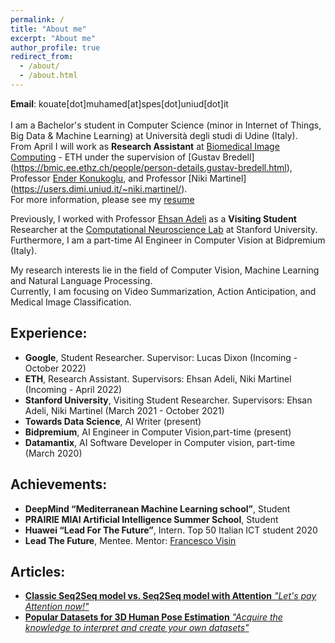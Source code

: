 ```yaml
---
permalink: /
title: "About me"
excerpt: "About me"
author_profile: true
redirect_from:
  - /about/
  - /about.html
---
```


**Email**: kouate[dot]muhamed[at]spes[dot]uniud[dot]it <br/>
<br/>
I am a Bachelor's student in Computer Science (minor in Internet of Things, Big Data & Machine Learning) at Università degli studi di Udine (Italy). <br/>
From April I will work as **Research Assistant** at [Biomedical Image Computing](https://bmic.ee.ethz.ch/) - ETH under the supervision of [Gustav Bredell] (https://bmic.ee.ethz.ch/people/person-details.gustav-bredell.html), Professor [Ender Konukoglu](http://people.ee.ethz.ch/~kender/), and Professor [Niki Martinel] (https://users.dimi.uniud.it/~niki.martinel/). <br/>
For more information, please see my [resume](http://kouatemuhamed.github.io/files/CV.pdf)

Previously, I worked with Professor [Ehsan Adeli](https://stanford.edu/~eadeli/) as a **Visiting Student** Researcher at the [Computational Neuroscience Lab](http://cnslab.stanford.edu/) at Stanford University. <br/>
Furthermore, I am a part-time AI Engineer in Computer Vision at Bidpremium (Italy).

My research interests lie in the field of Computer Vision, Machine Learning and Natural Language Processing. <br/>
Currently, I am focusing on Video Summarization, Action Anticipation, and Medical Image Classification.<br/>



## Experience:
- **Google**, Student Researcher. Supervisor: Lucas Dixon (Incoming - October 2022)
- **ETH**, Research Assistant. Supervisors: Ehsan Adeli, Niki Martinel (Incoming - April 2022)
- **Stanford University**, Visiting Student Researcher. Supervisors: Ehsan Adeli, Niki Martinel (March 2021 - October 2021)
- **Towards Data Science**, AI Writer (present)
- **Bidpremium**, AI Engineer in Computer Vision,part-time (present)
- **Datamantix**, AI Software Developer in Computer vision, part-time (March 2020)


## Achievements:

- **DeepMind “Mediterranean Machine Learning school”**, Student
- **PRAIRIE MIAI Artificial Intelligence Summer School**, Student
- **Huawei “Lead For The Future”**, Intern. Top 50 Italian ICT student 2020
- **Lead The Future**, Mentee. Mentor: [Francesco Visin](https://scholar.google.it/citations?user=kaAnZw0AAAAJ&hl=en)

## Articles:

- [**Classic Seq2Seq model vs. Seq2Seq model with Attention**
 *"Let's pay Attention now!"* ](https://towardsdatascience.com/classic-seq2seq-model-vs-seq2seq-model-with-attention-31527c77b28a)
- [**Popular Datasets for 3D Human Pose Estimation**
 *"Acquire the knowledge to interpret and create your own datasets"*](https://pub.towardsai.net/popular-datasets-for-3d-human-pose-estimation-a309b5700f9c)
